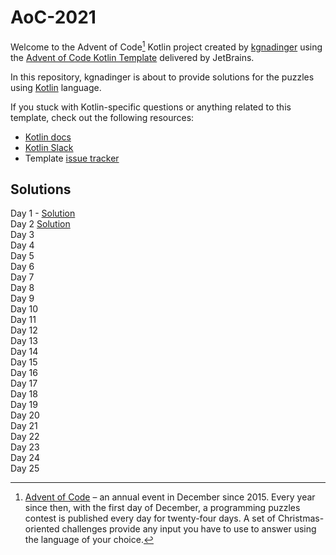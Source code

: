 # AoC-2021

Welcome to the Advent of Code[^aoc] Kotlin project created by [kgnadinger][github] using the [Advent of Code Kotlin Template][template] delivered by JetBrains.

In this repository, kgnadinger is about to provide solutions for the puzzles using [Kotlin][kotlin] language.

If you stuck with Kotlin-specific questions or anything related to this template, check out the following resources:

- [Kotlin docs][docs]
- [Kotlin Slack][slack]
- Template [issue tracker][issues]


[^aoc]:
    [Advent of Code][aoc] – an annual event in December since 2015.
    Every year since then, with the first day of December, a programming puzzles contest is published every day for twenty-four days.
    A set of Christmas-oriented challenges provide any input you have to use to answer using the language of your choice.

[aoc]: https://adventofcode.com
[docs]: https://kotlinlang.org/docs/home.html
[github]: https://github.com/kgnadinger
[issues]: https://github.com/kotlin-hands-on/advent-of-code-kotlin-template/issues
[kotlin]: https://kotlinlang.org
[slack]: https://surveys.jetbrains.com/s3/kotlin-slack-sign-up
[template]: https://github.com/kotlin-hands-on/advent-of-code-kotlin-template

## Solutions
Day 1 - [Solution](https://github.com/kgnadinger/AoC-2021/tree/main/src/Day_1) \
Day 2 [Solution](https://github.com/kgnadinger/AoC-2021/tree/main/src/Day_2) \
Day 3 \
Day 4 \
Day 5 \
Day 6 \
Day 7 \
Day 8 \
Day 9 \
Day 10 \
Day 11 \
Day 12 \
Day 13 \
Day 14 \
Day 15 \
Day 16 \
Day 17 \
Day 18 \
Day 19 \
Day 20 \
Day 21 \
Day 22 \
Day 23 \
Day 24 \
Day 25
